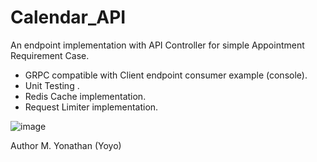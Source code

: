 # Calendar_API

An endpoint implementation with API Controller for simple Appointment Requirement Case.
* GRPC compatible with Client endpoint consumer example (console).
* Unit Testing .
* Redis Cache implementation.
* Request Limiter implementation.

![image](https://user-images.githubusercontent.com/57403482/159199523-c4b5d674-f408-4ff3-b2c6-884f46693808.png)

Author M. Yonathan (Yoyo)

